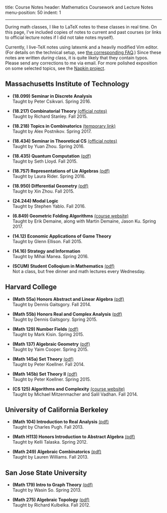 title: Course Notes
header: Mathematics Coursework and Lecture Notes
menu-position: 50
indent: 1

---

During math classes, I like to LaTeX notes to these classes in real time.
On this page, I've included copies of notes to current and past courses
(or links to official lecture notes if I did not take notes myself).

Currently, I live-TeX notes using latexmk and a heavily modified Vim editor.
(For details on the technical setup, see [the corresponding FAQ](FAQs/school.html).)
Since these notes are written *during* class, it is quite likely that they contain typos.
Please send any corrections to me via email.
For more polished exposition on some selected topics, see the [Napkin project](napkin.html).

<!-- Some of the links are temporary Dropbox links.
If you want to link these notes, you should always link to this page.
The Dropbox links will expire at the end of each semester. -->

## Massachusetts Institute of Technology
* **(18.099) Seminar in Discrete Analysis**<br>
  Taught by Peter Csikvari. Spring 2016.

* **(18.217) Combinatorial Theory** [(official notes)](http://www.cis.upenn.edu/~cis610/sp06stanley.pdf)<br> 
  Taught by Richard Stanley. Fall 2015.

* **(18.218) Topics in Combinatorics** [(temporary link)](https://www.dropbox.com/s/zipwgw3ljkr7sjd/MIT-18-218.pdf?dl=1)<br> 
  Taught by Alex Postnikov. Spring 2017.

* **(18.434) Seminar in Theoretical CS** [(official notes)](http://math.mit.edu/~yuanzhou/teaching/18.434sp16/)<br>
  Taught by Yuan Zhou. Spring 2016.

* **(18.435) Quantum Computation** [(pdf)](notes/MIT-18-435.pdf)<br>
  Taught by Seth Lloyd. Fall 2015.

* **(18.757) Representations of Lie Algebras** [(pdf)](notes/MIT-18-757.pdf)<br>
  Taught by Laura Rider. Spring 2016.

* **(18.950) Differential Geometry** [(pdf)](notes/MIT-18-950.pdf)<br>
  Taught by Xin Zhou. Fall 2015.

* **(24.244) Modal Logic**<br>
  Taught by Stephen Yablo. Fall 2016.

* **(6.849) Geometric Folding Algorithms** [(course website)](http://courses.csail.mit.edu/6.849/spring17/)<br>
  Taught by Erik Demaine, along with Martin Demaine, Jason Ku. Spring 2017.

* **(14.12) Economic Applications of Game Theory** <br>
  Taught by Glenn Ellison. Fall 2015.

* **(14.16) Strategy and Information** <br>
  Taught by Mihai Manea. Spring 2016.

* **(SCUM) Student Colloqium in Mathematics** [(pdf)](notes/SCUM.pdf)<br>
  Not a class, but free dinner and math lectures every Wednesday.

## Harvard College
* **(Math 55a) Honors Abstract and Linear Algebra** [(pdf)](notes/Harvard-55a.pdf)<br>
  Taught by Dennis Gaitsgory. Fall 2014.

* **(Math 55b) Honors Real and Complex Analysis** [(pdf)](notes/Harvard-55b.pdf)<br>
  Taught by Dennis Gaitsgory. Spring 2015.

* **(Math 129) Number Fields** [(pdf)](notes/Harvard-129.pdf)<br>
  Taught by Mark Kisin. Spring 2015.

* **(Math 137) Algebraic Geometry** [(pdf)](notes/Harvard-137.pdf)<br>
  Taught by Yaim Cooper. Spring 2015.

* **(Math 145a) Set Theory** [(pdf)](notes/Harvard-145a.pdf)<br>
  Taught by Peter Koellner. Fall 2014.

* **(Math 145b) Set Theory II** [(pdf)](notes/Harvard-145b.pdf)<br>
  Taught by Peter Koellner. Spring 2015.

* **(CS 125) Algorithms and Complexity** [(course website)](http://people.seas.harvard.edu/~cs125/index.html)<br>
  Taught by Michael Mitzenmacher and Salil Vadhan. Fall 2014.


## University of California Berkeley
* **(Math 104) Introduction to Real Analysis** [(pdf)](notes/UCB104.pdf)<br>
  Taught by Charles Pugh. Fall 2013.

* **(Math H113) Honors Introduction to Abstract Algebra** [(pdf)](notes/UCBH113.pdf)<br>
  Taught by Kelli Talaska. Spring 2012.

* **(Math 249) Algebraic Combinatorics** [(pdf)](notes/UCB249.pdf)<br>
  Taught by Lauren Williams. Fall 2013.


## San Jose State University
* **(Math 179) Intro to Graph Theory** [(pdf)](notes/SJSU179.pdf)<br>
  Taught by Wasin So. Spring 2013.

* **(Math 275) Algebraic Topology** [(pdf)](notes/SJSU275.pdf)<br>
  Taught by Richard Kulbelka. Fall 2012.

